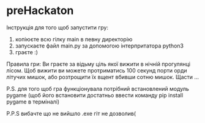 # preHackaton
Інструкція для того щоб запустити гру:
1) копіюєте всю гілку main в певну директорію
2) запускаєте файл main.py за допомогою інтерпритатора python3
3) граєте :)

Правила гри:
Ви граєте за відьму ціль якої вижити в нічній прогулянці лісом. Щоб вижити ви можете протриматись 100 секунд порти орди літучих мишок, або розтрощити їх вщент вбивши сотню мишок.  Щасти ...

P.S. для того щоб гра функціонувала потрібний встановлений модуль pygame
(щоб його встановити достатньо ввести команду pip install pygame в терміналі)

P.P.S вибачте що не вийшло .exe гіт не дозволив(
